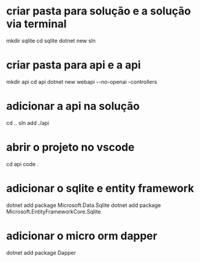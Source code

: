 # criar pasta para solução e a solução via terminal
mkdir sqlite
cd sqlite
dotnet new sln

# criar pasta para api e a api
mkdir api
cd api
dotnet new webapi --no-openai -controllers

# adicionar a api na solução
cd ..
sln add ./api

# abrir o projeto no vscode
cd api
code .

# adicionar o sqlite e entity framework
dotnet add package Microsoft.Data.Sqlite
dotnet add package Microsoft.EntityFrameworkCore.Sqlite

# adicionar o micro orm dapper
dotnet add package Dapper